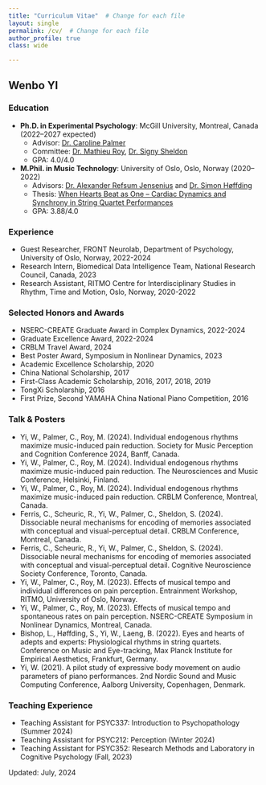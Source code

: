 ```yaml
---
title: "Curriculum Vitae"  # Change for each file
layout: single
permalink: /cv/  # Change for each file
author_profile: true
class: wide

---
```


## Wenbo YI

### Education
- **Ph.D. in Experimental Psychology**: McGill University, Montreal, Canada (2022–2027 expected)
  - Advisor: [Dr. Caroline Palmer](https://www.mcgill.ca/spl/palmer)
  - Committee: [Dr. Mathieu Roy](https://www.mcgill.ca/psychology/mathieu-roy), [Dr. Signy Sheldon](https://www.mcgill.ca/psychology/signy-sheldon)
  - GPA: 4.0/4.0
- **M.Phil. in Music Technology**: University of Oslo, Oslo, Norway (2020–2022)
  - Advisors: [Dr. Alexander Refsum Jensenius](https://www.uio.no/ritmo/english/people/management/alexanje/index.html) and [Dr. Simon Høffding](https://portal.findresearcher.sdu.dk/en/persons/simon-h%C3%B8ffding)
  - Thesis: [When Hearts Beat as One – Cardiac Dynamics and Synchrony in String Quartet Performances](https://www.duo.uio.no/handle/10852/96059)
  - GPA: 3.88/4.0

### Experience
- Guest Researcher, FRONT Neurolab, Department of Psychology, University of Oslo, Norway, 2022-2024
- Research Intern, Biomedical Data Intelligence Team, National Research Council, Canada, 2023
- Research Assistant, RITMO Centre for Interdisciplinary Studies in Rhythm, Time and Motion, Oslo, Norway, 2020-2022

### Selected Honors and Awards
- NSERC-CREATE Graduate Award in Complex Dynamics, 2022-2024
- Graduate Excellence Award, 2022-2024
- CRBLM Travel Award, 2024
- Best Poster Award, Symposium in Nonlinear Dynamics, 2023
- Academic Excellence Scholarship, 2020
- China National Scholarship, 2017
- First-Class Academic Scholarship, 2016, 2017, 2018, 2019
- TongXi Scholarship, 2016
- First Prize, Second YAMAHA China National Piano Competition, 2016

### Talk & Posters
- Yi, W., Palmer, C., Roy, M. (2024). Individual endogenous rhythms maximize music-induced pain reduction. Society for Music Perception and Cognition Conference 2024, Banff, Canada.
- Yi, W., Palmer, C., Roy, M. (2024). Individual endogenous rhythms maximize music-induced pain reduction. The Neurosciences and Music Conference, Helsinki, Finland.
- Yi, W., Palmer, C., Roy, M. (2024). Individual endogenous rhythms maximize music-induced pain reduction. CRBLM Conference, Montreal, Canada.
- Ferris, C., Scheuric, R., Yi, W., Palmer, C., Sheldon, S. (2024). Dissociable neural mechanisms for encoding of memories associated with conceptual and visual-perceptual detail. CRBLM Conference, Montreal, Canada.
- Ferris, C., Scheuric, R., Yi, W., Palmer, C., Sheldon, S. (2024). Dissociable neural mechanisms for encoding of memories associated with conceptual and visual-perceptual detail. Cognitive Neuroscience Society Conference, Toronto, Canada.
- Yi, W., Palmer, C., Roy, M. (2023). Effects of musical tempo and individual differences on pain perception. Entrainment Workshop, RITMO, University of Oslo, Norway.
- Yi, W., Palmer, C., Roy, M. (2023). Effects of musical tempo and spontaneous rates on pain perception. NSERC-CREATE Symposium in Nonlinear Dynamics, Montreal, Canada.
- Bishop, L., Høffding, S., Yi, W., Laeng, B. (2022). Eyes and hearts of adepts and experts: Physiological rhythms in string quartets. Conference on Music and Eye-tracking, Max Planck Institute for Empirical Aesthetics, Frankfurt, Germany.
- Yi, W. (2021). A pilot study of expressive body movement on audio parameters of piano performances. 2nd Nordic Sound and Music Computing Conference, Aalborg University, Copenhagen, Denmark.


### Teaching Experience
- Teaching Assistant for PSYC337: Introduction to Psychopathology (Summer 2024)
- Teaching Assistant for PSYC212: Perception (Winter 2024)
- Teaching Assistant for PSYC352: Research Methods and Laboratory in Cognitive Psychology (Fall, 2023)









Updated: July, 2024

